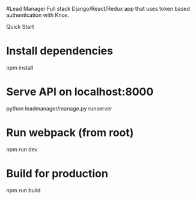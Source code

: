 #Lead Manager
Full stack Django/React/Redux app that uses token based authentication with Knox.

Quick Start
# Install dependencies
npm install

# Serve API on localhost:8000
python leadmanager/manage.py runserver

# Run webpack (from root)
npm run dev

# Build for production
npm run build
